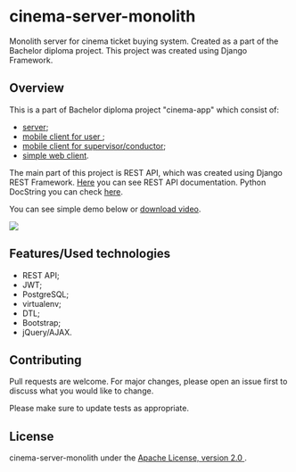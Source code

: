 # cinema-server-monolith

Monolith server for cinema ticket buying system. Created as a part of the Bachelor diploma project. This project was created using Django Framework.

## Overview

This is a part of Bachelor diploma project "cinema-app" which consist of:

* [server](https://github.com/AndrewMalitchuk/cinema-server-monolith);
* [mobile client for user ](https://github.com/AndrewMalitchuk/cinema-client);
* [mobile client for supervisor/conductor](https://github.com/AndrewMalitchuk/cinema-supervisor);
* [simple web client](https://github.com/AndrewMalitchuk/cinema-server-monolith).

The main part of this project is REST API, which was created using Django REST Framework. [Here]() you can see REST API documentation. Python DocString you can check [here](). 

You can see simple demo below or [download video](https://github.com/AndrewMalitchuk/cinema-server-monolith/blob/documentation/README/1.mp4). 

![](https://github.com/AndrewMalitchuk/cinema-server-monolith/blob/documentation/README/1.gif)

## Features/Used technologies

* REST API;
* JWT;
* PostgreSQL;
* virtualenv;
* DTL;
* Bootstrap;
* jQuery/AJAX.


## Contributing

Pull requests are welcome. For major changes, please open an issue first to discuss what you would like to change.

Please make sure to update tests as appropriate.

## License

cinema-server-monolith under the [Apache License, version 2.0 ]().